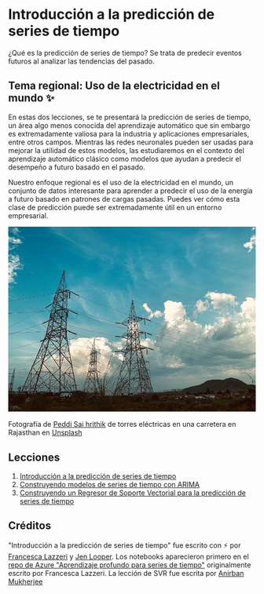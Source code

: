 # Introducción a la predicción de series de tiempo

¿Qué es la predicción de series de tiempo? Se trata de predecir eventos futuros al analizar las tendencias del pasado.

## Tema regional: Uso de la electricidad en el mundo ✨

En estas dos lecciones, se te presentará la predicción de series de tiempo, un área algo menos conocida del aprendizaje automático que sin embargo es extremadamente valiosa para la industria y aplicaciones empresariales, entre otros campos. Mientras las redes neuronales pueden ser usadas para mejorar la utilidad de estos modelos, las estudiaremos en el contexto del aprendizaje automático clásico como modelos que ayudan a predecir el desempeño a futuro basado en el pasado.

Nuestro enfoque regional es el uso de la electricidad en el mundo, un conjunto de datos interesante para aprender a predecir el uso de la energía a futuro basado en patrones de cargas pasadas. Puedes ver cómo esta clase de predicción puede ser extremadamente útil en un entorno empresarial.

![Red eléctrica](../images/electric-grid.jpg)

Fotografía de [Peddi Sai hrithik](https://unsplash.com/@shutter_log?utm_source=unsplash&utm_medium=referral&utm_content=creditCopyText) de torres eléctricas en una carretera en Rajasthan en [Unsplash](https://unsplash.com/s/photos/electric-india?utm_source=unsplash&utm_medium=referral&utm_content=creditCopyText)

## Lecciones

1. [Introducción a la predicción de series de tiempo](../1-Introduction/README.md)
2. [Construyendo modelos de series de tiempo con ARIMA](../2-ARIMA/README.md)
3. [Construyendo un Regresor de Soporte Vectorial para la predicción de series de tiempo](../3-SVR/README.md)

## Créditos

"Introducción a la predicción de series de tiempo" fue escrito con ⚡️ por [Francesca Lazzeri](https://twitter.com/frlazzeri) y [Jen Looper](https://twitter.com/jenlooper). Los notebooks aparecieron primero en el [repo de Azure "Aprendizaje profundo para series de tiempo"](https://github.com/Azure/DeepLearningForTimeSeriesForecasting) originalmente escrito por Francesca Lazzeri. La lección de SVR fue escrita por [Anirban Mukherjee](https://github.com/AnirbanMukherjeeXD)
